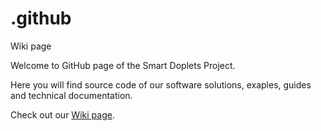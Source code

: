 # .github
Wiki page 

Welcome to GitHub page of the Smart Doplets Project.

Here you will find source code of our software solutions, exaples, guides and technical documentation.

Check out our [Wiki page](https://github.com/Smart-Droplets-Project/.github/wiki). 
